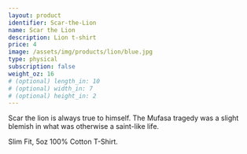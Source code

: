 ```yaml
---
layout: product
identifier: Scar-the-Lion
name: Scar the Lion
description: Lion t-shirt
price: 4
image: /assets/img/products/lion/blue.jpg
type: physical
subscription: false
weight_oz: 16
# (optional) length_in: 10
# (optional) width_in: 7
# (optional) height_in: 2
---
```


Scar the lion is always true to himself. The Mufasa tragedy was a slight blemish in what was otherwise a saint-like life.

Slim Fit, 5oz 100% Cotton T-Shirt.
